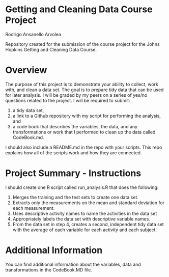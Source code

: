 # Getting and Cleaning Data Course Project

Rodrigo Ansanello Arvolea

Repository created for the submission of the course project for the Johns Hopkins Getting and Cleaning Data Course.

# Overview

The purpose of this project is to demonstrate your ability to collect, work with, and clean a data set. The goal is to prepare tidy data that can be used for later analysis. 
I will be graded by my peers on a series of yes/no questions related to the project. I will be required to submit: 
1) a tidy data set,
2) a link to a Github repository with my script for performing the analysis, and 
3) a code book that describes the variables, the data, and any transformations or work that I performed to clean up the data called CodeBook.md. 

I should also include a README.md in the repo with your scripts. This repo explains how all of the scripts work and how they are connected. 

# Project Summary - Instructions

I should create one R script called run_analysis.R that does the following:
1. Merges the training and the test sets to create one data set.
2. Extracts only the measurements on the mean and standard deviation for each measurement. 
3. Uses descriptive activity names to name the activities in the data set
4. Appropriately labels the data set with descriptive variable names. 
5. From the data set in step 4, creates a second, independent tidy data set with the average of each variable for each activity and each subject.

# Additional Information

You can find additional information about the variables, data and transformations in the CodeBook.MD file. 

